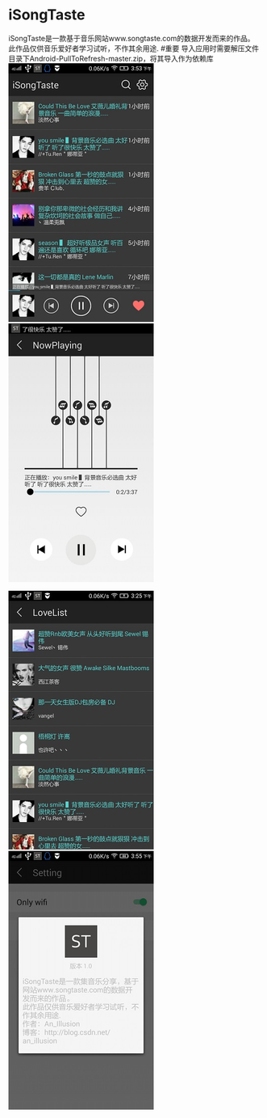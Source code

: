 # iSongTaste
iSongTaste是一款基于音乐网站www.songtaste.com的数据开发而来的作品。
此作品仅供音乐爱好者学习试听，不作其余用途.
#重要
导入应用时需要解压文件目录下Android-PullToRefresh-master.zip，将其导入作为依赖库
![A](https://github.com/humoo/iSongTaste/blob/master/bin/Screenshot_2016-07-13-15-53-45-293.jpeg)      ![B](https://github.com/humoo/iSongTaste/blob/master/bin/Screenshot_2016-07-13-15-53-29-848.jpeg) 

![C](https://github.com/humoo/iSongTaste/blob/master/bin/Screenshot_2016-07-13-15-25-10-155.jpeg)
![D](https://github.com/humoo/iSongTaste/blob/master/bin/Screenshot_2016-07-13-15-55-34-919.jpeg) 
